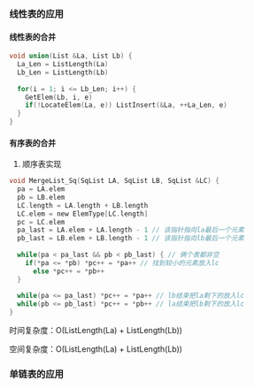 ### 线性表的应用

#### 线性表的合并

```c
void union(List &La, List Lb) {
  La_Len = ListLength(La)
  Lb_Len = ListLength(Lb)
  
  for(i = 1; i <= Lb_Len; i++) {
    GetElem(Lb, i, e)
    if(!LocateElem(La, e)) ListInsert(&La, ++La_Len, e)
  }
}
```

#### 有序表的合并

1. 顺序表实现

```c
void MergeList_Sq(SqList LA, SqList LB, SqList &LC) {
  pa = LA.elem
  pb = LB.elem
  LC.length = LA.length + LB.length
  LC.elem = new ElemType[LC.length]
  pc = LC.elem
  pa_last = LA.elem + LA.length - 1 // 该指针指向la最后一个元素
  pb_last = LB.elem + LB.length - 1 // 该指针指向lb最后一个元素
    
  while(pa < pa_last && pb < pb_last) { // 俩个表都非空
    if(*pa <= *pb) *pc++ = *pa++ // 找到较小的元素放入lc
      else *pc++ = *pb++
  }
  
  while(pa <= pa_last) *pc++ = *pa++ // lb结束把la剩下的放入lc
  while(pb <= pb_last) *pc++ = *pb++ // la结束把lb剩下的放入lc
}
```

时间复杂度：O(ListLength(La) + ListLength(Lb))

空间复杂度：O(ListLength(La) + ListLength(Lb))

### 单链表的应用
